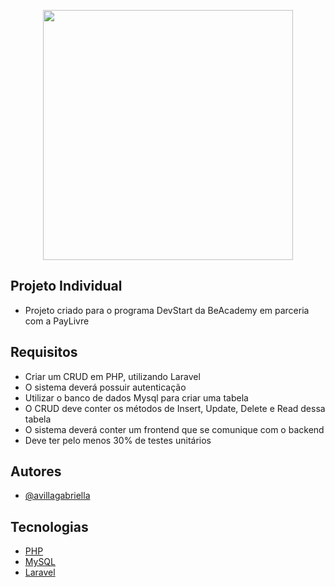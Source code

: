 <p align="center"><a href="https://laravel.com" target="_blank"><img src="https://raw.githubusercontent.com/laravel/art/master/logo-lockup/5%20SVG/2%20CMYK/1%20Full%20Color/laravel-logolockup-cmyk-red.svg" width="400"></a></p>

## Projeto Individual 
- Projeto criado para o programa DevStart da BeAcademy em parceria com a PayLivre

## Requisitos

- Criar um CRUD em PHP, utilizando Laravel
- O sistema deverá possuir autenticação
- Utilizar o banco de dados Mysql para criar uma tabela 
- O CRUD deve conter os métodos de Insert, Update, Delete e Read dessa tabela
- O sistema deverá conter um frontend que se comunique com o backend
- Deve ter pelo menos 30% de testes unitários

## Autores

-   [@avillagabriella](https://github.com/avillagabriella)

## Tecnologias

-   [PHP](https://www.php.net/)
-   [MySQL](https://www.mysql.com/)
-   [Laravel](https://laravel.com/)

